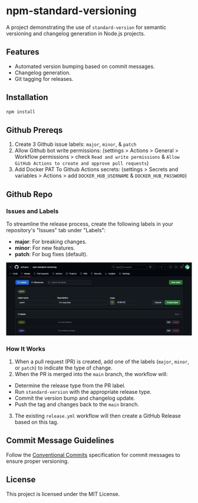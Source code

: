 # npm-standard-versioning

A project demonstrating the use of `standard-version` for semantic versioning and changelog generation in Node.js projects.

## Features

- Automated version bumping based on commit messages.
- Changelog generation.
- Git tagging for releases.

## Installation

```bash
npm install
```


## Github Prereqs
1. Create 3 Github issue labels: `major`, `minor`, & `patch`
2. Allow Github bot write permissions: (settings > Actions > General > Workflow permissions > check `Read and write permissions` & `Allow GitHub Actions to create and approve pull requests`)
3. Add Docker PAT To Github Actions secrets: (settings > Secrets and variables > Actions > add `DOCKER_HUB_USERNAME` & `DOCKER_HUB_PASSWORD`)



## Github Repo
### Issues and Labels

To streamline the release process, create the following labels in your repository's "Issues" tab under "Labels":

- **major**: For breaking changes.
- **minor**: For new features.
- **patch**: For bug fixes (default).

<img src="assets/screenshot-github-issues-labels.jpg" alt="GitHub Issues Labels" width="600px">


### How It Works

1. When a pull request (PR) is created, add one of the labels (`major`, `minor`, or `patch`) to indicate the type of change.
2. When the PR is merged into the `main` branch, the workflow will:
  - Determine the release type from the PR label.
  - Run `standard-version` with the appropriate release type.
  - Commit the version bump and changelog update.
  - Push the tag and changes back to the `main` branch.
3. The existing `release.yml` workflow will then create a GitHub Release based on this tag.



## Commit Message Guidelines

Follow the [Conventional Commits](https://www.conventionalcommits.org/) specification for commit messages to ensure proper versioning.

## License

This project is licensed under the MIT License.